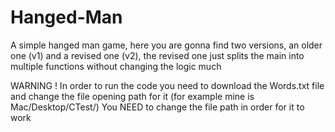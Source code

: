 # Hanged-Man
A simple hanged man game, here you are gonna find two versions, an older one (v1) and a revised one (v2), the revised one just splits the main into multiple functions without changing the logic much

WARNING ! In order to run the code you need to download the Words.txt file and change the file opening path for it (for example mine is Mac/Desktop/CTest/) You NEED to change the file path in order for it to work
